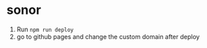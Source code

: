 # sonor

1. Run
   `npm run deploy`
2. go to github pages and change the custom domain after deploy
